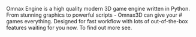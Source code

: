Omnax Engine is a high quality modern 3D game engine written in Python. From stunning graphics to powerful scripts - Omnax3D can give your # games everything. Designed for fast workflow with lots of out-of-the-box features waiting for you now. To find out more see.
